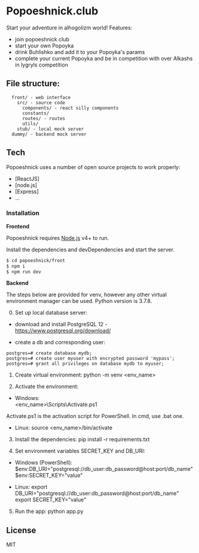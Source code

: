 # Popoeshnick.club

Start your adventure in alhogolizm world!
Features:
- join popoeshnick club
- start your own Popoyka
- drink Buhlishko and add it to your Popoyka's params
- complete your current Popoyka and be in competition with over Alkashs in lygryls competition

## File structure:
```
  front/ - web interface
    src/ - source code
      components/ - react silly components
      constants/
      routes/ - routes
      utils/
    stub/ - local mock server
  dummy/ - backend mock server
```

## Tech

Popoeshnick uses a number of open source projects to work properly:

* [ReactJS]
* [node.js]
* [Express]
* ...

### Installation

**Frontend**

Popoeshnick requires [Node.js](https://nodejs.org/) v4+ to run.

Install the dependencies and devDependencies and start the server.

```sh
$ cd popoeshnick/front
$ npm i
$ npm run dev
```


**Backend**



The steps below are provided for venv, however any other virtual environment manager can be used. Python version is 3.7.8.

0. Set up local database server:


- download and install PostgreSQL 12 - https://www.postgresql.org/download/

- create a db and corresponding user:

```
postgres=# create database mydb;
postgres=# create user myuser with encrypted password 'mypass';
postgres=# grant all privileges on database mydb to myuser;
```

1. Create virtual environment:
python -m venv <env_name>

2. Activate the environment:

- Windows:    
\<env_name>\Scripts\Activate.ps1

Activate.ps1 is the activation script for PowerShell. In cmd, use .bat one.

- Linux: 
source <env_name>/bin/activate

3. Install the dependencies:
pip install -r requirements.txt 

4. Set environment variables SECRET_KEY and DB_URI:

- Windows (PowerShell):
$env:DB_URI="postgresql://db_user:db_password@host:port/db_name"
$env:SECRET_KEY="value"

- Linux:
export DB_URI="postgresql://db_user:db_password@host:port/db_name"
export SECRET_KEY="value"

5. Run the app:
python app.py 



License
----

MIT
